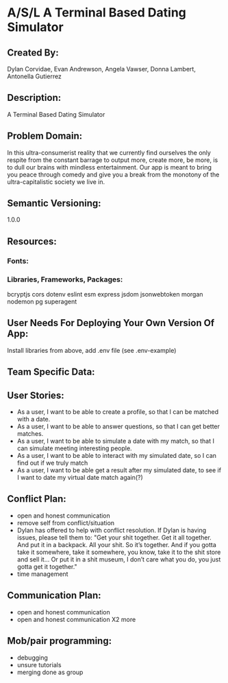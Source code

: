 # A/S/L A Terminal Based Dating Simulator

## Created By: 
Dylan Corvidae, 
Evan Andrewson,
Angela Vawser, 
Donna Lambert, 
Antonella Gutierrez

## Description: 
A Terminal Based Dating Simulator

## Problem Domain: 
In this ultra-consumerist reality that we currently find ourselves the only respite from the constant barrage to output more, create more, be more, is to dull our brains with mindless entertainment. Our app is meant to bring you peace through comedy and give you a break from the monotony of the ultra-capitalistic society we live in.

## Semantic Versioning: 
1.0.0

## Resources:

### Fonts: 


### Libraries, Frameworks, Packages: 
bcryptjs 
cors 
dotenv 
eslint 
esm 
express 
jsdom 
jsonwebtoken 
morgan 
nodemon 
pg 
superagent 


## User Needs For Deploying Your Own Version Of App: 
Install libraries from above, add .env file (see .env-example)

## Team Specific Data:

## User Stories:
* As a user, I want to be able to create a profile, so that I can be matched with a date.
* As a user, I want to be able to answer questions, so that I can get better matches.
* As a user, I want to be able to simulate a date with my match, so that I can simulate meeting interesting people.
* As a user, I want to be able to interact with my simulated date, so I can find out if we truly match
* As a user, I want to be able get a result after my simulated date, to see if I want to date my virtual date match again(?)

## Conflict Plan:
- open and honest communication 
- remove self from conflict/situation 
- Dylan has offered to help with conflict resolution. If Dylan is having issues, please tell them to: "Get your shit together. Get it all together. And put it in a backpack. All your shit. So it’s together. And if you gotta take it somewhere, take it somewhere, you know, take it to the shit store and sell it… Or put it in a shit museum, I don’t care what you do, you just gotta get it together."
- time management

## Communication Plan: 
- open and honest communication 
- open and honest communication X2 more

## Mob/pair programming: 
- debugging 
- unsure tutorials 
- merging done as group